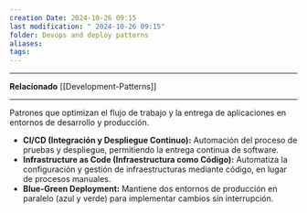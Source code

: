 ```yaml
---
creation Date: 2024-10-26 09:15
last modification: " 2024-10-26 09:15"
folder: Devops and deploy patterns
aliases: 
tags:
---
```

___
**Relacionado**
[[Development-Patterns]]
___
Patrones que optimizan el flujo de trabajo y la entrega de aplicaciones en entornos de desarrollo y producción.

- **CI/CD (Integración y Despliegue Continuo):** Automación del proceso de pruebas y despliegue, permitiendo la entrega continua de software.
- **Infrastructure as Code (Infraestructura como Código):** Automatiza la configuración y gestión de infraestructuras mediante código, en lugar de procesos manuales.
- **Blue-Green Deployment:** Mantiene dos entornos de producción en paralelo (azul y verde) para implementar cambios sin interrupción.